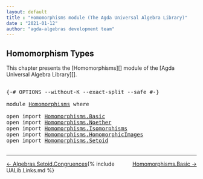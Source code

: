 ```yaml
---
layout: default
title : "Homomorphisms module (The Agda Universal Algebra Library)"
date : "2021-01-12"
author: "agda-algebras development team"
---
```


## <a id="homomorphism-types">Homomorphism Types</a>

This chapter presents the [Homomorphisms][] module of the [Agda Universal Algebra Library][].

<pre class="Agda">

<a id="318" class="Symbol">{-#</a> <a id="322" class="Keyword">OPTIONS</a> <a id="330" class="Pragma">--without-K</a> <a id="342" class="Pragma">--exact-split</a> <a id="356" class="Pragma">--safe</a> <a id="363" class="Symbol">#-}</a>

<a id="368" class="Keyword">module</a> <a id="375" href="Homomorphisms.html" class="Module">Homomorphisms</a> <a id="389" class="Keyword">where</a>

<a id="396" class="Keyword">open</a> <a id="401" class="Keyword">import</a> <a id="408" href="Homomorphisms.Basic.html" class="Module">Homomorphisms.Basic</a>
<a id="428" class="Keyword">open</a> <a id="433" class="Keyword">import</a> <a id="440" href="Homomorphisms.Noether.html" class="Module">Homomorphisms.Noether</a>
<a id="462" class="Keyword">open</a> <a id="467" class="Keyword">import</a> <a id="474" href="Homomorphisms.Isomorphisms.html" class="Module">Homomorphisms.Isomorphisms</a>
<a id="501" class="Keyword">open</a> <a id="506" class="Keyword">import</a> <a id="513" href="Homomorphisms.HomomorphicImages.html" class="Module">Homomorphisms.HomomorphicImages</a>
<a id="545" class="Keyword">open</a> <a id="550" class="Keyword">import</a> <a id="557" href="Homomorphisms.Setoid.html" class="Module">Homomorphisms.Setoid</a>

</pre>

--------------------------------------

<span style="float:left;">[← Algebras.Setoid.Congruences](Algebras.Setoid.Congruences.html)</span>
<span style="float:right;">[Homomorphisms.Basic →](Homomorphisms.Basic.html)</span>

{% include UALib.Links.md %}
